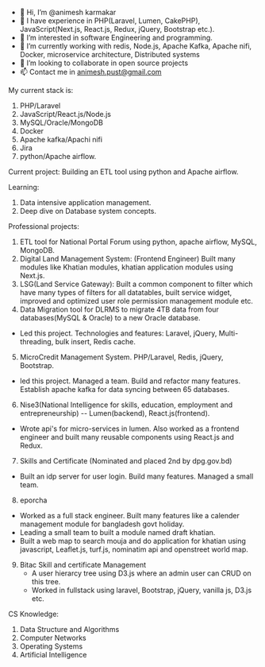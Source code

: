 - 👋 Hi, I’m @animesh karmakar
- 👋 I have experience in PHP(Laravel, Lumen, CakePHP), JavaScript(Next.js, React.js, Redux, jQuery, Bootstrap etc.).
- 👀 I’m interested in software Engineering and programming.
- 🌱 I’m currently working with redis, Node.js, Apache Kafka, Apache nifi, Docker, microservice architecture, Distributed systems
- 💞️ I’m looking to collaborate in open source projects 
- 📫 Contact me in animesh.pust@gmail.com

My current stack is: 
1. PHP/Laravel
2. JavaScript/React.js/Node.js
3. MySQL/Oracle/MongoDB
4. Docker
5. Apache kafka/Apachi nifi
6. Jira
7. python/Apache airflow.

Current project: 
Building an ETL tool using python and Apache airflow.

Learning: 
1. Data intensive application management.
2. Deep dive on Database system concepts.

Professional projects:
1. ETL tool for National Portal Forum using python, apache airflow, MySQL, MongoDB.
2. Digital Land Management System: (Frontend Engineer) Built many modules like Khatian modules, khatian application modules using Next.js.
3. LSG(Land Service Gateway): Built a common component to filter which have many types of filters for all datatables, built service widget, improved and optimized user role permission management module etc.
4. Data Migration tool for DLRMS to migrate 4TB data from four databases(MySQL & Oracle) to a new Oracle database.
  - Led this project. Technologies and features: Laravel, jQuery, Multi-threading, bulk insert, Redis cache. 
5. MicroCredit Management System. PHP/Laravel, Redis, jQuery, Bootstrap.
  - led this project. Managed a team. Build and refactor many features. Establish apache kafka for data syncing between 65 databases.
6. Nise3(National Intelligence for skills, education, employment and entrepreneurship) -- Lumen(backend), React.js(frontend).
  - Wrote api's for micro-services in lumen. Also worked as a frontend engineer and built many reusable components using React.js and Redux.
7. Skills and Certificate (Nominated and placed 2nd by dpg.gov.bd)
  - Built an idp server for user login. Build many features. Managed a small team.
8. eporcha
  - Worked as a full stack engineer. Built many features like a calender management module for bangladesh govt holiday.
  - Leading a small team to built a module named draft khatian.
  - Built a web map to search mouja and do application for khatian using javascript, Leaflet.js, turf.js, nominatim api and openstreet world map.
9. Bitac Skill and certificate Management
   - A user hierarcy tree using D3.js where an admin user can CRUD on this tree.
   - Worked in fullstack using laravel, Bootstrap, jQuery, vanilla js, D3.js etc.
   

CS Knowledge:
1. Data Structure and Algorithms
2. Computer Networks
3. Operating Systems
4. Artificial Intelligence
<!---
animeshkarmakarAK/animeshkarmakarAK is a ✨ special ✨ repository because its `README.md` (this file) appears on your GitHub profile.
You can click the Preview link to take a look at your changes.
--->
